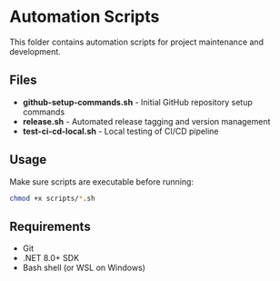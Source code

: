 # Automation Scripts

This folder contains automation scripts for project maintenance and development.

## Files

- **github-setup-commands.sh** - Initial GitHub repository setup commands
- **release.sh** - Automated release tagging and version management
- **test-ci-cd-local.sh** - Local testing of CI/CD pipeline

## Usage

Make sure scripts are executable before running:
```bash
chmod +x scripts/*.sh
```

## Requirements

- Git
- .NET 8.0+ SDK
- Bash shell (or WSL on Windows)